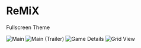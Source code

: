 # ReMiX
Fullscreen Theme

![Main](https://github.com/zeroantix/ReMiX/assets/97025763/337768d2-77ea-41d2-b3e6-f0f2e7e8f880)
![Main (Trailer)](https://github.com/zeroantix/ReMiX/assets/97025763/85c4b3a0-050b-4cc6-a9bb-8f4ad918e048)
![Game Details](https://github.com/zeroantix/ReMiX/assets/97025763/d13e4eb4-980c-4d23-9aab-bda869bc7ae9)
![Grid View](https://github.com/zeroantix/ReMiX/assets/97025763/1f312604-e086-45f5-bb6d-2d15c98ff87c)
